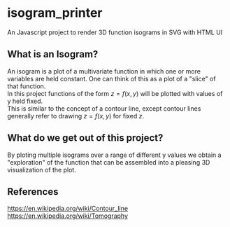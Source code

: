 # isogram_printer
An Javascript project to render 3D function isograms in SVG with HTML UI

## What is an Isogram?
An isogram is a plot of a multivariate function in which one or more variables are held constant. One can think of this as a plot of a "slice" of that function.  
In this project functions of the form $z=f(x,y)$ will be plotted with values of y held fixed.  
This is similar to the concept of a contour line, except contour lines generally refer to drawing $z=f(x,y)$ for fixed $z$.

## What do we get out of this project?
By ploting multiple isograms over a range of different y values we obtain a "exploration" of the function that can be assembled into a pleasing 3D visualization of the plot.

## References
https://en.wikipedia.org/wiki/Contour_line  
https://en.wikipedia.org/wiki/Tomography  
